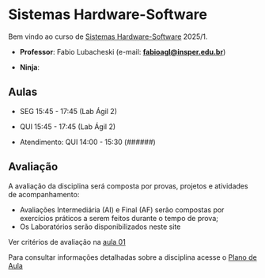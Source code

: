 # Sistemas Hardware-Software

Bem vindo ao curso de <a href="./outros/sistemas-hardware-software.html" target="_blank">Sistemas Hardware-Software</a> 2025/1.

* **Professor**: Fabio Lubacheski (e-mail: **fabioagl@insper.edu.br**)

* **Ninja**: 

## Aulas

* SEG 15:45 - 17:45 (Lab Ágil 2)
* QUI 15:45 - 17:45 (Lab Ágil 2)

* Atendimento: QUI 14:00 - 15:30 (######)

## Avaliação

A avaliação da disciplina será composta por provas, projetos e atividades de acompanhamento:

* Avaliações Intermediária (AI) e Final (AF) serão compostas por exercícios práticos a serem feitos durante o tempo de prova;
* Os Laboratórios serão disponibilizados neste site

Ver critérios de avaliação na [aula 01](./aulas/01-inteiros/slides.pdf)

Para consultar informações detalhadas sobre a disciplina acesse o [Plano de Aula](PlanoDeAula_25_1.pdf)
